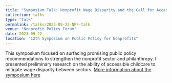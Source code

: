 ```yaml
---
title: "Symposium Talk: Nonprofit Wage Disparity and the Call for Accessible Childcare"
collection: talks
type: "Talk"
permalink: /talks/2023-09-22-NPF-talk
venue: "Nonprofit Policy Forum"
date: 2023-09-22
location: "12th Symposium on Public Policy for Nonprofits"
---
```


This symposium focused on surfacing promising public policy recommendations to strengthen the nonprofit sector and philanthropy. I presented preliminary research on the ability of accessible childcare to mitigate wage disparity between sectors. [More information about the symposium here](https://www.arnova.org/symposium-2023/)


